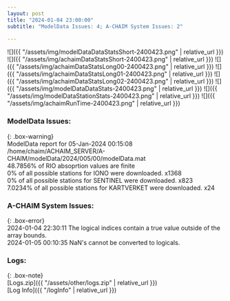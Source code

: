 ```yaml
---
layout: post
title: "2024-01-04 23:00:00"
subtitle: "ModelData Issues: 4; A-CHAIM System Issues: 2"

---
```


![]({{ "/assets/img/modelDataDataStatsShort-2400423.png" | relative_url }})
![]({{ "/assets/img/achaimDataStatsShort-2400423.png" | relative_url }})
![]({{ "/assets/img/achaimDataStatsLong00-2400423.png" | relative_url }})
![]({{ "/assets/img/achaimDataStatsLong01-2400423.png" | relative_url }})
![]({{ "/assets/img/achaimDataStatsLong02-2400423.png" | relative_url }})
![]({{ "/assets/img/modelDataDataStats-2400423.png" | relative_url }})
![]({{ "/assets/img/modelDataStationStats-2400423.png" | relative_url }})
![]({{ "/assets/img/achaimRunTime-2400423.png" | relative_url }})


### ModelData Issues:  
  
{: .box-warning}  
 ModelData report for 05-Jan-2024 00:15:08   
 /home/chaim/ACHAIM_SERVER/A-CHAIM/modelData/2024/005/00/modelData.mat   
 48.7856% of RIO absoprtion values are finite   
 0% of all possible stations for IONO were downloaded. x1368   
 0% of all possible stations for SENTINEL were downloaded. x823   
 7.0234% of all possible stations for KARTVERKET were downloaded. x24   
  
### A-CHAIM System Issues:  
  
{: .box-error}  
2024-01-04 22:30:11 The logical indices contain a true value outside of the array bounds.  
2024-01-05 00:10:35 NaN's cannot be converted to logicals.  

### Logs:  
  
{: .box-note}  
[Logs.zip]({{ "/assets/other/logs.zip" | relative_url }})  
[Log Info]({{ "/logInfo" | relative_url }})  
